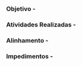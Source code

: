 ### **Objetivo** - 

### **Atividades Realizadas** -

### **Alinhamento** -


### **Impedimentos** -

